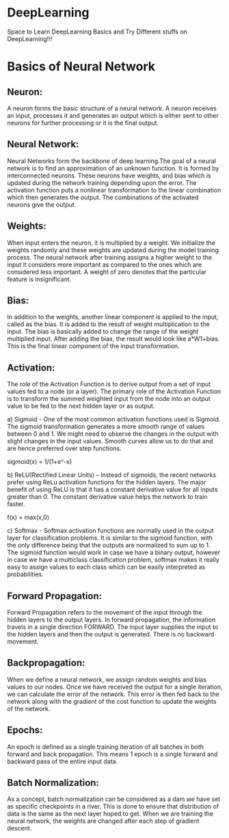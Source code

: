# DeepLearning
Space to Learn DeepLearning Basics and Try Different stuffs on DeepLearning!!!


# Basics of Neural Network

## Neuron:
 A neuron forms the basic structure of a neural network. A neuron receives an input, processes it and generates an output which is either sent to other neurons for further processing or it is the final output.

## Neural Network:
 Neural Networks form the backbone of deep learning.The goal of a neural network is to find an approximation of an unknown function. It is formed by interconnected neurons. These neurons have weights, and bias which is updated during the network training depending upon the error. The activation function puts a nonlinear transformation to the linear combination which then generates the output. The combinations of the activated neurons give the output.
 
## Weights:
 When input enters the neuron, it is multiplied by a weight. We initialize the weights randomly and these weights are updated during the model training process. The neural network after training assigns a higher weight to the input it considers more important as compared to the ones which are considered less important. A weight of zero denotes that the particular feature is insignificant.
 
## Bias:
 In addition to the weights, another linear component is applied to the input, called as the bias. It is added to the result of weight multiplication to the input. The bias is basically added to change the range of the weight multiplied input. After adding the bias, the result would look like a*W1+bias. This is the final linear component of the input transformation.
 
## Activation:
 The role of the Activation Function is to derive output from a set of input values fed to a node (or a layer). The primary role of the Activation Function is to transform the summed weighted input from the node into an output value to be fed to the next hidden layer or as output.
 
 
a) Sigmoid  -  One of the most common activation functions used is Sigmoid. The sigmoid transformation generates a more smooth range of values between 0 and 1. We might need to observe the changes in the output with slight changes in the input values. Smooth curves allow us to do that and are hence preferred over step functions.

sigmoid(x) = 1/(1+e^-x)
 
b) ReLU(Rectified Linear Units) – Instead of sigmoids, the recent networks prefer using ReLu activation functions for the hidden layers. The major benefit of using ReLU is that it has a constant derivative value for all inputs greater than 0. The constant derivative value helps the network to train faster.

f(x) = max(x,0)
 
c) Softmax - Softmax activation functions are normally used in the output layer for classification problems. It is similar to the sigmoid function, with the only difference being that the outputs are normalized to sum up to 1. The sigmoid function would work in case we have a binary output, however in case we have a multiclass classification problem, softmax makes it really easy to assign values to each class which can be easily interpreted as probabilities.

## Forward Propagation:
 Forward Propagation refers to the movement of the input through the hidden layers to the output layers. In forward propagation, the information travels in a single direction FORWARD. The input layer supplies the input to the hidden layers and then the output is generated. There is no backward movement.
 
## Backpropagation:
 When we define a neural network, we assign random weights and bias values to our nodes. Once we have received the output for a single iteration, we can calculate the error of the network. This error is then fed back to the network along with the gradient of the cost function to update the weights of the network.
 
 ## Epochs:
  An epoch is defined as a single training iteration of all batches in both forward and back propagation. This means 1 epoch is a single forward and backward pass of the entire input data.
  
## Batch Normalization:
 As a concept, batch normalization can be considered as a dam we have set as specific checkpoints in a river. This is done to ensure that distribution of data is the same as the next layer hoped to get. When we are training the neural network, the weights are changed after each step of gradient descent.
